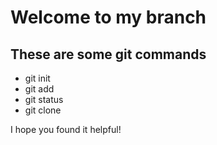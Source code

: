 # Welcome to my branch
## These are some git commands
- git init
- git add
- git status
- git clone

I hope you found it helpful!